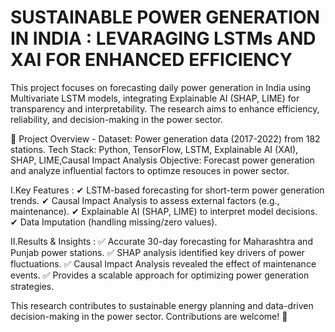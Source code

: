 # SUSTAINABLE POWER GENERATION IN INDIA : LEVARAGING LSTMs AND XAI FOR ENHANCED EFFICIENCY
This project focuses on forecasting daily power generation in India using Multivariate LSTM models, integrating Explainable AI (SHAP, LIME) for transparency and interpretability. The research aims to enhance efficiency, reliability, and decision-making in the power sector.

🚀 Project Overview - 
Dataset: Power generation data (2017-2022) from 182 stations.
Tech Stack: Python, TensorFlow, LSTM, Explainable AI (XAI), SHAP, LIME,Causal Impact Analysis
Objective: Forecast power generation and analyze influential factors to optimze resouces in power sector.

I.Key Features : 
✔ LSTM-based forecasting for short-term power generation trends.
✔ Causal Impact Analysis to assess external factors (e.g., maintenance).
✔ Explainable AI (SHAP, LIME) to interpret model decisions.
✔ Data Imputation (handling missing/zero values).

II.Results & Insights : 
✅ Accurate 30-day forecasting for Maharashtra and Punjab power stations.
✅ SHAP analysis identified key drivers of power fluctuations.
✅ Causal Impact Analysis revealed the effect of maintenance events.
✅ Provides a scalable approach for optimizing power generation strategies.

This research contributes to sustainable energy planning and data-driven decision-making in the power sector. Contributions are welcome! 🚀
